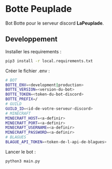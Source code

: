 # Botte Peuplade

Bot Botte pour le serveur discord **LaPeuplade**.

## Developpement

Installer les requirements :

```bash
pip3 install -r local.requirements.txt
```

Créer le fichier .env :

```bash
# BOT
BOTTE_ENV=<development|production>
BOTTE_VERSION=<version-du-bot>
BOTTE_TOKEN=<token-du-bot-discord>
BOTTE_PREFIX=/
# GUILD
GUILD_ID=<id-de-votre-serveur-discord>
# MINECRAFT
MINECRAFT_HOST=<a-definir>
MINECRAFT_PORT=<a-definir>
MINECRAFT_USERNAME=<a-definir>
MINECRAFT_PASSWORD=<a-definir>
# BLAGUES
BLAGUE_API_TOKEN=<token-de-l-api-de-blagues>
```

Lancer le bot :

```bash
python3 main.py
```
